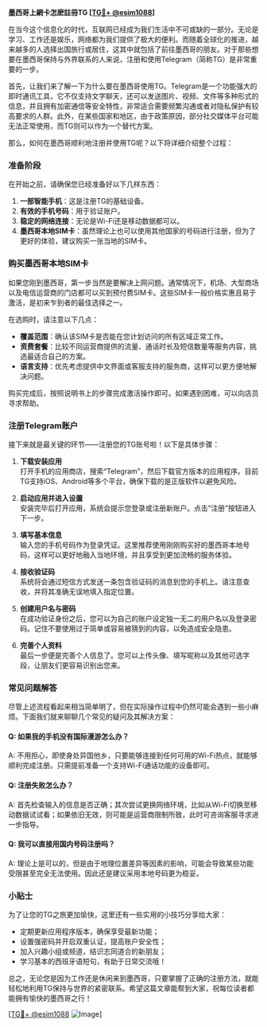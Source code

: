 **墨西哥上網卡怎麽註冊TG [[TG💪+ @esim1088](https://t.me/s/esim1088)]**

在当今这个信息化的时代，互联网已经成为我们生活中不可或缺的一部分。无论是学习、工作还是娱乐，网络都为我们提供了极大的便利。而随着全球化的推进，越来越多的人选择出国旅行或居住，这其中就包括了前往墨西哥的朋友。对于那些想要在墨西哥保持与外界联系的人来说，注册和使用Telegram（简称TG）是非常重要的一步。

首先，让我们来了解一下为什么要在墨西哥使用TG。Telegram是一个功能强大的即时通讯工具，它不仅支持文字聊天，还可以发送图片、视频、文件等多种形式的信息，并且拥有加密通信等安全特性，非常适合需要频繁沟通或者对隐私保护有较高要求的人群。此外，在某些国家和地区，由于政策原因，部分社交媒体平台可能无法正常使用，而TG则可以作为一个替代方案。

那么，如何在墨西哥顺利地注册并使用TG呢？以下将详细介绍整个过程：

### 准备阶段

在开始之前，请确保您已经准备好以下几样东西：
1. **一部智能手机**：这是注册TG的基础设备。
2. **有效的手机号码**：用于验证账户。
3. **稳定的网络连接**：无论是Wi-Fi还是移动数据都可以。
4. **墨西哥本地SIM卡**：虽然理论上也可以使用其他国家的号码进行注册，但为了更好的体验，建议购买一张当地的SIM卡。

### 购买墨西哥本地SIM卡

如果您刚到墨西哥，第一步当然是要解决上网问题。通常情况下，机场、大型商场以及电信运营商的门店都可以买到预付费SIM卡。这些SIM卡一般价格实惠且易于激活，是初来乍到者的最佳选择之一。

在选购时，请注意以下几点：
- **覆盖范围**：确认该SIM卡是否能在您计划访问的所有区域正常工作。
- **资费套餐**：比较不同运营商提供的流量、通话时长及短信数量等服务内容，挑选最适合自己的方案。
- **语言支持**：优先考虑提供中文界面或客服支持的服务商，这样可以更方便地解决问题。

购买完成后，按照说明书上的步骤完成激活操作即可。如果遇到困难，可以向店员寻求帮助。

### 注册Telegram账户

接下来就是最关键的环节——注册您的TG账号啦！以下是具体步骤：

1. **下载安装应用**  
   打开手机的应用商店，搜索“Telegram”，然后下载官方版本的应用程序。目前TG支持iOS、Android等多个平台，确保下载的是正版软件以避免风险。

2. **启动应用并进入设置**  
   安装完毕后打开应用，系统会提示您登录或注册新账户。点击“注册”按钮进入下一步。

3. **填写基本信息**  
   输入您的手机号码作为登录凭证。这里推荐使用刚刚购买好的墨西哥本地号码，这样可以更好地融入当地环境，并且享受到更加流畅的服务体验。

4. **接收验证码**  
   系统将会通过短信方式发送一条包含验证码的消息到您的手机上。请注意查收，并将其准确无误地填入指定位置。

5. **创建用户名与密码**  
   在成功验证身份之后，您可以为自己的账户设定独一无二的用户名以及登录密码。记住不要使用过于简单或容易被猜到的内容，以免造成安全隐患。

6. **完善个人资料**  
   最后一步便是完善个人信息了。您可以上传头像、填写昵称以及其他可选字段，让朋友们更容易识别出您来。

### 常见问题解答

尽管上述流程看起来相当简单明了，但在实际操作过程中仍然可能会遇到一些小麻烦。下面我们就来聊聊几个常见的疑问及其解决方案：

#### Q: 如果我的手机没有国际漫游怎么办？
A: 不用担心，即使身处异国他乡，只要能够连接到任何可用的Wi-Fi热点，就能够顺利完成注册。只需提前准备一个支持Wi-Fi通话功能的设备即可。

#### Q: 注册失败怎么办？
A: 首先检查输入的信息是否正确；其次尝试更换网络环境，比如从Wi-Fi切换至移动数据试试看；如果依旧无效，则可能是运营商限制所致，此时可咨询客服寻求进一步指导。

#### Q: 我可以直接用国内号码注册吗？
A: 理论上是可以的，但是由于地理位置差异等因素的影响，可能会导致某些功能受限甚至完全无法使用。因此还是建议采用本地号码更为稳妥。

### 小贴士

为了让您的TG之旅更加愉快，这里还有一些实用的小技巧分享给大家：
- 定期更新应用程序版本，确保享受最新功能；
- 设置强密码并开启双重认证，提高账户安全性；
- 加入兴趣小组或频道，结识志同道合的新朋友；
- 学习基本的西班牙语短句，有助于日常交流哦！

总之，无论您是因为工作还是休闲来到墨西哥，只要掌握了正确的注册方法，就能轻松地利用TG保持与世界的紧密联系。希望这篇文章能帮到大家，祝每位读者都能拥有愉快的墨西哥之行！

[[TG💪+ @esim1088](https://t.me/s/esim1088) ![Image](https://i.postimg.cc/4NQfJmqS/Snipaste-2025-05-13-00-14-12.png)]